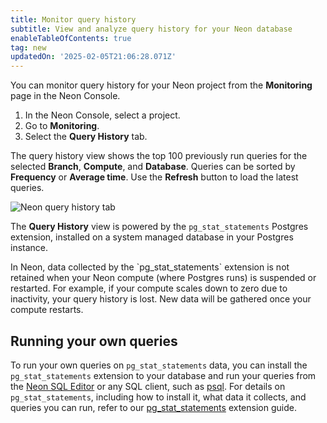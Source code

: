```yaml
---
title: Monitor query history
subtitle: View and analyze query history for your Neon database
enableTableOfContents: true
tag: new
updatedOn: '2025-02-05T21:06:28.071Z'
---
```


<EarlyAccess />

You can monitor query history for your Neon project from the **Monitoring** page in the Neon Console.

1. In the Neon Console, select a project.
2. Go to **Monitoring**.
3. Select the **Query History** tab.

The query history view shows the top 100 previously run queries for the selected **Branch**, **Compute**, and **Database**. Queries can be sorted by **Frequency** or **Average time**. Use the **Refresh** button to load the latest queries.

![Neon query history tab](/docs/introduction/query_history.png)

The **Query History** view is powered by the `pg_stat_statements` Postgres extension, installed on a system managed database in your Postgres instance.

<Admonition type="note" title="query history retention">
In Neon, data collected by the `pg_stat_statements` extension is not retained when your Neon compute (where Postgres runs) is suspended or restarted. For example, if your compute scales down to zero due to inactivity, your query history is lost. New data will be gathered once your compute restarts.
</Admonition>

## Running your own queries

To run your own queries on `pg_stat_statements` data, you can install the `pg_stat_statements` extension to your database and run your queries from the [Neon SQL Editor](/docs/get-started-with-neon/query-with-neon-sql-editor) or any SQL client, such as [psql](/docs/connect/query-with-psql-editor). For details on `pg_stat_statements`, including how to install it, what data it collects, and queries you can run, refer to our [pg_stat_statements](/docs/extensions/pg_stat_statements) extension guide.
